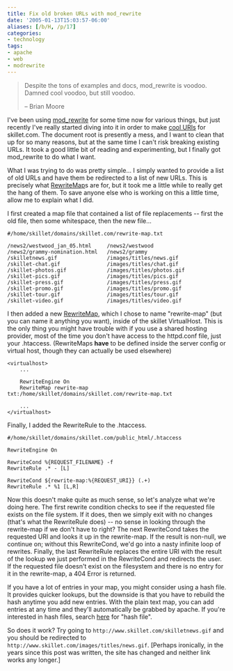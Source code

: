 ```yaml
---
title: Fix old broken URLs with mod_rewrite
date: '2005-01-13T15:03:57-06:00'
aliases: [/b/H, /p/17]
categories:
- technology
tags:
- apache
- web
- modrewrite
---
```

> Despite the tons of examples and docs, mod_rewrite is voodoo. Damned cool voodoo, but still voodoo. 
>
> <footer>– Brian Moore</footer>

I've been using [mod_rewrite][modrewrite] for some time now for various things, but just recently I've really started
diving into it in order to make [cool URIs][] for skillet.com.  The document root is presently a mess, and I want to
clean that up for so many reasons, but at the same time I can't risk breaking existing URLs.  It took a good little bit
of reading and experimenting, but I finally got mod_rewrite to do what I want.

[modrewrite]: http://httpd.apache.org/docs/mod/mod_rewrite.html
[cool URIs]: http://www.w3.org/Provider/Style/URI.html

What I was trying to do was pretty simple... I simply wanted to provide a list of old URLs and have them be redirected
to a list of new URLs.  This is precisely what [RewriteMap][]s are for, but it took me a little while to really get the
hang of them.  To save anyone else who is working on this a little time, allow me to explain what I did.

[rewritemap]: http://httpd.apache.org/docs/mod/mod_rewrite.html#RewriteMap

I first created a map file that contained a list of file replacements -- first the old file, then some whitespace, then
the new file...

    #/home/skillet/domains/skillet.com/rewrite-map.txt

    /news2/westwood_jan_05.html     /news2/westwood
    /news2/grammy-nomination.html   /news2/grammy
    /skilletnews.gif                /images/titles/news.gif
    /skillet-chat.gif               /images/titles/chat.gif
    /skillet-photos.gif             /images/titles/photos.gif
    /skillet-pics.gif               /images/titles/pics.gif
    /skillet-press.gif              /images/titles/press.gif
    /skillet-promo.gif              /images/titles/promo.gif
    /skillet-tour.gif               /images/titles/tour.gif
    /skillet-video.gif              /images/titles/video.gif

I then added a new [RewriteMap][], which I chose to name "rewrite-map" (but you can name it anything you want), inside
of the skillet VirtualHost.  This is the only thing you might have trouble with if you use a shared hosting provider,
most of the time you don't have access to the httpd.conf file, just your .htaccess.  (RewriteMaps __have__ to be defined
inside the server config or virtual host, though they can actually be used elsewhere)

    <virtualhost>
        ...

        RewriteEngine On
        RewriteMap rewrite-map txt:/home/skillet/domains/skillet.com/rewrite-map.txt

        ...
    </virtualhost>


Finally, I added the RewriteRule to the .htaccess.

    #/home/skillet/domains/skillet.com/public_html/.htaccess

    RewriteEngine On

    RewriteCond %{REQUEST_FILENAME} -f
    RewriteRule .* - [L]

    RewriteCond ${rewrite-map:%{REQUEST_URI}} (.+)
    RewriteRule .* %1 [L,R]

Now this doesn't make quite as much sense, so let's analyze what we're doing here.  The first rewrite condition checks
to see if the requested file exists on the file system.  If it does, then we simply exit with no changes (that's what
the RewriteRule does) -- no sense in looking through the rewrite-map if we don't have to right?  The next RewriteCond
takes the requested URI and looks it up in the rewrite-map.  If the result is non-null, we continue on; without this
RewriteCond, we'd go into a nasty infinite loop of rewrites.  Finally, the last RewriteRule replaces the entire URI with
the result of the lookup we just performed in the RewriteCond and redirects the user.  If the requested file doesn't
exist on the filesystem and there is no entry for it in the rewrite-map, a 404 Error is returned.

If you have a lot of entries in your map, you might consider using a hash file.  It provides quicker lookups, but the
downside is that you have to rebuild the hash anytime you add new entries.  With the plain text map, you can add entries
at any time and they'll automatically be grabbed by apache.  If you're interested in hash files, search
[here][modrewrite] for "hash file".

So does it work?  Try going to `http://www.skillet.com/skilletnews.gif` and you should be redirected to
`http://www.skillet.com/images/titles/news.gif`.  [Perhaps ironically, in the years since this post was
written, the site has changed and neither link works any longer.]

